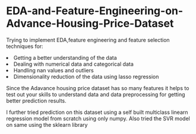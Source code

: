 # EDA-and-Feature-Engineering-on-Advance-Housing-Price-Dataset

Trying to implement EDA,feature engineering and feature selection techniques for:
<br>
<li>Getting a better understanding of the data</li>
<li>Dealing with numerical data and categorical data</li>
<li>Handling nan values and outliers</li>
<li>Dimensionality reduction of the data using lasso regression</li>

Since the Adavance housing price dataset has so many features it helps to test out your skills to understand data and data preprocessing for getting better prediction results.

I further tried prediction on this dataset using a self built multiclass linearn regression model from scratch using only numpy.
Also tried the SVR model on same using the sklearn library
